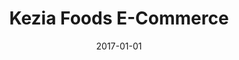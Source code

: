 ---
title: "Kezia Foods E-Commerce"
date: 2017-01-01
draft: false
description: "E-commerce wbsite design using WordPress and Woocommerce to create an SEO optimized website for a Nigerian probiotic yogurt company Kezia Foods."
tags: ["eCommerce", "SEO"]
livesite: "https://www.keziafoods.com.ng/"
number: 7
images:
  - src: "/images/kezia-foods/kezia-foods.jpg"
    alt: "Kezia Foods Portfolio"
  - src: "/images/kezia-foods/kezia-landing.jpg"
    alt: "Kezia Foods Landing Page"
  - src: "/images/kezia-foods/kezia-products.jpg"
    alt: "Kezia Foods Product Page"
---